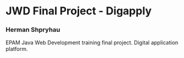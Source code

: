 # JWD Final Project - Digapply

### Herman Shpryhau

EPAM Java Web Development training final project. Digital application platform.
